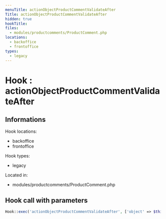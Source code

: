 ```yaml
---
menuTitle: actionObjectProductCommentValidateAfter
Title: actionObjectProductCommentValidateAfter
hidden: true
hookTitle: 
files:
  - modules/productcomments/ProductComment.php
locations:
  - backoffice
  - frontoffice
types:
  - legacy
---
```


# Hook : actionObjectProductCommentValidateAfter

## Informations

Hook locations: 
  - backoffice
  - frontoffice

Hook types: 
  - legacy

Located in: 
  - modules/productcomments/ProductComment.php

## Hook call with parameters

```php
Hook::exec('actionObjectProductCommentValidateAfter', ['object' => $this]);
```
